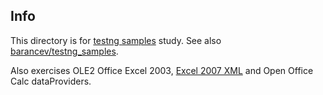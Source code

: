 Info
----

This directory is for [testng samples](https://habrahabr.ru/post/121234/) study.
See also [barancev/testng_samples](https://github.com/barancev/testng_samples).

Also exercises OLE2 Office  Excel 2003, [Excel 2007 XML](http://howtodoinjava.com/2013/06/19/readingwriting-excel-files-in-java-poi-tutorial/) and Open Office Calc dataProviders.

